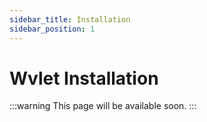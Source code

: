```yaml
---
sidebar_title: Installation
sidebar_position: 1
---
```


# Wvlet Installation

:::warning
This page will be available soon.
:::
